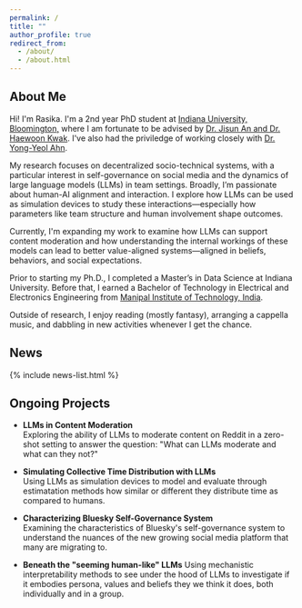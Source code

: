```yaml
---
permalink: /
title: ""
author_profile: true
redirect_from: 
  - /about/
  - /about.html
---
```


## About Me 
Hi! I'm Rasika. I'm a 2nd year PhD student at [Indiana University, Bloomington,](https://luddy.indiana.edu/about/index.html) where I am fortunate to be advised by [Dr. Jisun An and Dr. Haewoon Kwak](https://soda-labo.github.io/). I've also had the priviledge of working closely with [Dr. Yong-Yeol Ahn](https://yongyeol.com/). 

My research focuses on decentralized socio-technical systems, with a particular interest in self-governance on social media and the dynamics of large language models (LLMs) in team settings. Broadly, I’m passionate about human-AI alignment and interaction. I explore how LLMs can be used as simulation devices to study these interactions—especially how parameters like team structure and human involvement shape outcomes.

Currently, I'm expanding my work to examine how LLMs can support content moderation and how understanding the internal workings of these models can lead to better value-aligned systems—aligned in beliefs, behaviors, and social expectations. 

Prior to starting my Ph.D., I completed a Master’s in Data Science at Indiana University. Before that, I earned a Bachelor of Technology in Electrical and Electronics Engineering from [Manipal Institute of Technology, India](https://www.manipal.edu/mit.html).

Outside of research, I enjoy reading (mostly fantasy), arranging a cappella music, and dabbling in new activities whenever I get the chance.


## News 
{% include news-list.html %} 

## Ongoing Projects 

- **LLMs in Content Moderation**  
  Exploring the ability of LLMs to moderate content on Reddit in a zero-shot setting to answer the question: "What can LLMs moderate and what can they not?"

- **Simulating Collective Time Distribution with LLMs**  
  Using LLMs as simulation devices to model and evaluate through estimatation methods how similar or different they distribute time as compared to humans. 

- **Characterizing Bluesky Self-Governance System**  
  Examining the characteristics of Bluesky's self-governance system to understand the nuances of the new growing social media platform that many are migrating to. 

- **Beneath the "seeming human-like" LLMs**
  Using mechanistic interpretability methods to see under the hood of LLMs to investigate if it embodies persona, values and beliefs they we think it does, both individually and in a group.